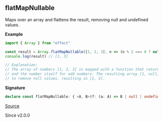## flatMapNullable

Maps over an array and flattens the result, removing null and undefined values.

**Example**

```ts
import { Array } from "effect"

const result = Array.flatMapNullable([1, 2, 3], n => (n % 2 === 0 ? null : n))
console.log(result) // [1, 3]

// Explanation:
// The array of numbers [1, 2, 3] is mapped with a function that returns null for even numbers
// and the number itself for odd numbers. The resulting array [1, null, 3] is then flattened
// to remove null values, resulting in [1, 3].
```

**Signature**

```ts
declare const flatMapNullable: { <A, B>(f: (a: A) => B | null | undefined): (self: ReadonlyArray<A>) => Array<NonNullable<B>>; <A, B>(self: ReadonlyArray<A>, f: (a: A) => B | null | undefined): Array<NonNullable<B>>; }
```

[Source](https://github.com/Effect-TS/effect/tree/main/packages/effect/src/Array.ts#L2776)

Since v2.0.0